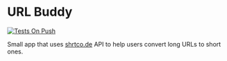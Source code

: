 # URL Buddy

[![Tests On Push](https://developer.apple.com/assets/elements/badges/download-on-the-app-store.svg)](https://apps.apple.com/app/id1615626895)

Small app that uses [shrtco.de](https://shrtco.de/) API to help users convert long URLs to short ones.
